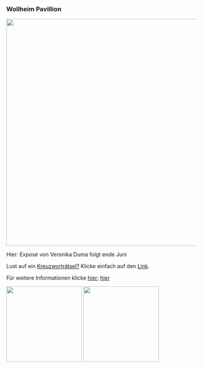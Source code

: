 ### Wollheim Pavillion

<img src="Bild1.jpg" width="600">

Hier: Exposé von Veronika Duma folgt ende Juni

Lust auf ein [Kreuzworträtsel?](https://www.xwords-generator.de/de/solve/dshbk) Klicke einfach auf den [Link](https://www.xwords-generator.de/de/solve/dshbk). 


Für weitere Informationen klicke [hier](http://www.wollheim-memorial.de/de/home); [hier](https://www.fritz-bauer-institut.de)

<img src="Bild2.jpg" width="200"> <img src="Bild3.jpg" width="200">



